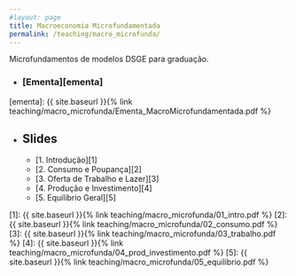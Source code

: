 ```yaml
---
#layout: page
title: Macroeconomia Microfundamentada
permalink: /teaching/macro_microfunda/
---
```


Microfundamentos de modelos DSGE para graduação.

* ### [Ementa][ementa]


[ementa]: {{ site.baseurl }}{% link teaching/macro_microfunda/Ementa_MacroMicrofundamentada.pdf %}

* ## Slides
	- [1. Introdução][1] 
	- [2. Consumo e Poupança][2] 
	- [3. Oferta de Trabalho e Lazer][3] 
	- [4. Produção e Investimento][4] 
	- [5. Equilíbrio Geral][5] 


[1]: {{ site.baseurl }}{% link teaching/macro_microfunda/01_intro.pdf %}
[2]: {{ site.baseurl }}{% link teaching/macro_microfunda/02_consumo.pdf %}
[3]: {{ site.baseurl }}{% link teaching/macro_microfunda/03_trabalho.pdf %}
[4]: {{ site.baseurl }}{% link teaching/macro_microfunda/04_prod_investimento.pdf %}
[5]: {{ site.baseurl }}{% link teaching/macro_microfunda/05_equilibrio.pdf %}
